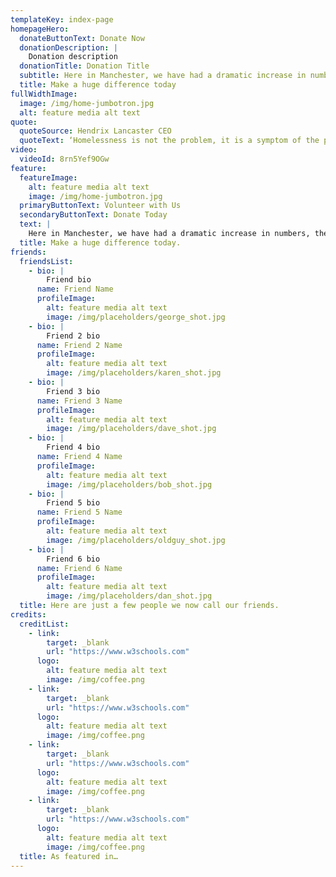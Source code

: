 ```yaml
---
templateKey: index-page
homepageHero:
  donateButtonText: Donate Now
  donationDescription: |
    Donation description
  donationTitle: Donation Title
  subtitle: Here in Manchester, we have had a dramatic increase in numbers, the likes that have never been seen before and it is increasing every day.
  title: Make a huge difference today
fullWidthImage:
  image: /img/home-jumbotron.jpg
  alt: feature media alt text
quote:
  quoteSource: Hendrix Lancaster CEO  
  quoteText: ‘Homelessness is not the problem, it is a symptom of the problem’
video:
  videoId: 8rn5Yef9OGw
feature:
  featureImage:
    alt: feature media alt text
    image: /img/home-jumbotron.jpg
  primaryButtonText: Volunteer with Us
  secondaryButtonText: Donate Today
  text: |
    Here in Manchester, we have had a dramatic increase in numbers, the likes that have never been seen before and it is increasing every day.
  title: Make a huge difference today.
friends:
  friendsList:
    - bio: |
        Friend bio
      name: Friend Name
      profileImage:
        alt: feature media alt text
        image: /img/placeholders/george_shot.jpg
    - bio: |
        Friend 2 bio
      name: Friend 2 Name
      profileImage:
        alt: feature media alt text
        image: /img/placeholders/karen_shot.jpg
    - bio: |
        Friend 3 bio
      name: Friend 3 Name
      profileImage:
        alt: feature media alt text
        image: /img/placeholders/dave_shot.jpg
    - bio: |
        Friend 4 bio
      name: Friend 4 Name
      profileImage:
        alt: feature media alt text
        image: /img/placeholders/bob_shot.jpg
    - bio: |
        Friend 5 bio
      name: Friend 5 Name
      profileImage:
        alt: feature media alt text
        image: /img/placeholders/oldguy_shot.jpg
    - bio: |
        Friend 6 bio
      name: Friend 6 Name
      profileImage:
        alt: feature media alt text
        image: /img/placeholders/dan_shot.jpg
  title: Here are just a few people we now call our friends.
credits:
  creditList:
    - link:
        target: _blank
        url: "https://www.w3schools.com"
      logo:
        alt: feature media alt text
        image: /img/coffee.png
    - link:
        target: _blank
        url: "https://www.w3schools.com"
      logo:
        alt: feature media alt text
        image: /img/coffee.png
    - link:
        target: _blank
        url: "https://www.w3schools.com"
      logo:
        alt: feature media alt text
        image: /img/coffee.png
    - link:
        target: _blank
        url: "https://www.w3schools.com"
      logo:
        alt: feature media alt text
        image: /img/coffee.png
  title: As featured in…
---
```


